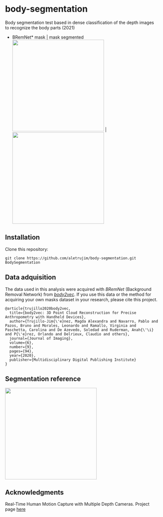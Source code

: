 # body-segmentation
Body segmentation test based in dense classification of the depth images to recognize the body parts (2021)

* BRemNet* mask | mask segmented
<img src="bremnet_mask.png" width="300"/> | <img src="bremnet_mask_segmented.png" width="300"/>

## Installation
Clone this repository:
```
git clone https://github.com/aletrujim/body-segmentation.git BodySegmentation
```
## Data adquisition
The data used in this analysis were acquired with *BRemNet* (Background Removal Network) from [*body2vec*](https://doi.org/10.3390/jimaging6090094).
If you use this data or the method for acquiring your own masks dataset in your research, please cite this project.
```
@article{trujillo2020body2vec,
  title={body2vec: 3D Point Cloud Reconstruction for Precise Anthropometry with Handheld Devices},
  author={Trujillo-Jim{\'e}nez, Magda Alexandra and Navarro, Pablo and Pazos, Bruno and Morales, Leonardo and Ramallo, Virginia and Paschetta, Carolina and De Azevedo, Soledad and Ruderman, Anah{\'\i} and P{\'e}rez, Orlando and Delrieux, Claudio and others},
  journal={Journal of Imaging},
  volume={6},
  number={9},
  pages={94},
  year={2020},
  publisher={Multidisciplinary Digital Publishing Institute}
}
```

## Segmentation reference
<img src="reference.png" width="300"/>

## Acknowledgments
Real-Time Human Motion Capture with Multiple Depth Cameras. Project page [here](https://www.cs.ubc.ca/~shafaei/homepage/projects/crv16.php)

